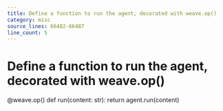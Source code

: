 ```yaml
---
title: Define a function to run the agent, decorated with weave.op()
category: misc
source_lines: 66482-66487
line_count: 5
---
```


# Define a function to run the agent, decorated with weave.op()
@weave.op()
def run(content: str):
    return agent.run(content)

